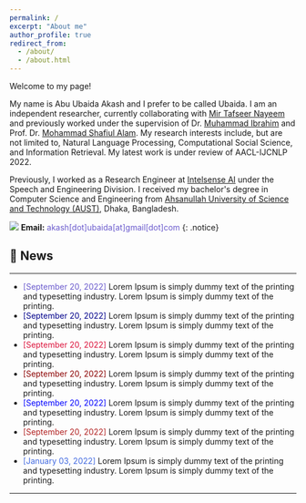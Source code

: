 ```yaml
---
permalink: /
excerpt: "About me"
author_profile: true
redirect_from: 
  - /about/
  - /about.html
---
```


Welcome to my page!

My name is Abu Ubaida Akash and I prefer to be called Ubaida. I am an independent researcher, currently collaborating with [Mir Tafseer Nayeem](https://scholar.google.com/citations?user=qoeylgEAAAAJ&hl=en "Research profile") and previously worked under the supervision of Dr. [Muhammad Ibrahim](https://du.ac.bd/faculty/faculty_details/CSE/4167 "Academic profile") and Prof. Dr. [Mohammad Shafiul Alam](https://scholar.google.com/citations?view_op=list_works&hl=en&hl=en&user=5ZXfn_cAAAAJ&sortby=pubdate "Research profile"). My research interests include, but are not limited to, Natural Language Processing, Computational Social Science, and Information Retrieval. My latest work is under review of AACL-IJCNLP 2022. 

Previously, I worked as a Research Engineer at [Intelsense AI](https://intelsense.ai/) under the Speech and Engineering Division. I received my bachelor's degree in Computer Science and Engineering from [Ahsanullah University of Science and Technology (AUST)](https://www.aust.edu/ "https://www.aust.edu/"), Dhaka, Bangladesh.

<img src="https://img.icons8.com/color/24/000000/circled-envelope.png"/> **Email:** <span style="color:SlateBlue">akash[dot]ubaida[at]gmail[dot]com</span>
{: .notice}


## 📢 News

---

* <span style="color:SlateBlue">[September 20, 2022]</span> Lorem Ipsum is simply dummy text of the printing and typesetting industry. Lorem Ipsum is simply dummy text of the printing.
* <span style="color:DarkBlue">[September 20, 2022]</span> Lorem Ipsum is simply dummy text of the printing and typesetting industry. Lorem Ipsum is simply dummy text of the printing.
* <span style="color:Crimson">[September 20, 2022]</span> Lorem Ipsum is simply dummy text of the printing and typesetting industry. Lorem Ipsum is simply dummy text of the printing.
* <span style="color:DarkRed">[September 20, 2022]</span> Lorem Ipsum is simply dummy text of the printing and typesetting industry. Lorem Ipsum is simply dummy text of the printing.
* <span style="color:Blue">[September 20, 2022]</span> Lorem Ipsum is simply dummy text of the printing and typesetting industry. Lorem Ipsum is simply dummy text of the printing.
* <span style="color:FireBrick">[September 20, 2022]</span> Lorem Ipsum is simply dummy text of the printing and typesetting industry. Lorem Ipsum is simply dummy text of the printing.
* <span style="color:RoyalBlue">[January 03, 2022]</span> Lorem Ipsum is simply dummy text of the printing and typesetting industry. Lorem Ipsum is simply dummy text of the printing.

---

<script type='text/javascript' id='clustrmaps' src='//cdn.clustrmaps.com/map_v2.js?cl=94b2d3&w=350&t=m&d=X4zwla3VvqasU-XJ7VSxuAHNSZMeubSgPKEAJMvahJU&co=1d4560&cmo=e8ae23&cmn=db2124&ct=ffffff'></script>
